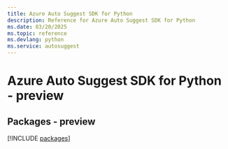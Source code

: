 ```yaml
---
title: Azure Auto Suggest SDK for Python
description: Reference for Azure Auto Suggest SDK for Python
ms.date: 03/20/2025
ms.topic: reference
ms.devlang: python
ms.service: autosuggest
---
```

# Azure Auto Suggest SDK for Python - preview
## Packages - preview
[!INCLUDE [packages](auto-suggest-index.md)]